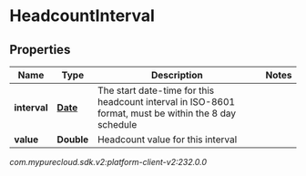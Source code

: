 # HeadcountInterval


## Properties

| Name | Type | Description | Notes |
| ------------ | ------------- | ------------- | ------------- |
| **interval** | [**Date**](Date) | The start date-time for this headcount interval in ISO-8601 format, must be within the 8 day schedule |  |
| **value** | **Double** | Headcount value for this interval |  |




_com.mypurecloud.sdk.v2:platform-client-v2:232.0.0_
